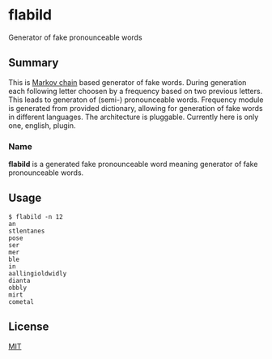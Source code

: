 # flabild
Generator of fake pronounceable words

## Summary

This is [Markov chain](https://en.wikipedia.org/wiki/Markov_chain) based generator of fake words. During generation each following letter choosen by a frequency based on two previous letters. This leads to generaton of (semi-) pronounceable words. Frequency module is generated from provided dictionary, allowing for generation of fake words in different languages. The architecture is pluggable. Currently here is only one, english, plugin.

### Name

**flabild** is a generated fake pronounceable word meaning generator of fake pronounceable words.

## Usage

```
$ flabild -n 12
an
stlentanes
pose
ser
mer
ble
in
aallingioldwidly
dianta
obbly
mirt
cometal
```

## License

[MIT](https://github.com/eiri/flabild/blob/main/LICENSE)
